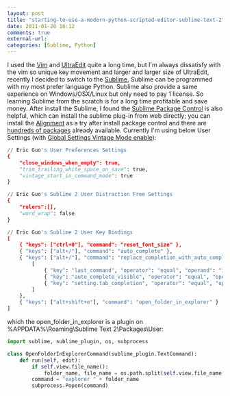 ```yaml
---
layout: post
title: "starting-to-use-a-modern-python-scripted-editor-sublime-text-2"
date: 2011-01-28 16:12
comments: true
external-url:
categories: [Sublime, Python]
---
```

I used the <a href="http://www.vim.org/" target="_blank">Vim</a> and <a href="http://www.ultraedit.com/" target="_blank">UltraEdit</a> quite a long time, but I'm always dissatisfy with the vim so unique key movement and larger and larger size of UltraEdit, recently I decided to switch to the <a href="http://www.sublimetext.com/" target="_blank">Sublime</a>, Sublime can be programmed with my most prefer language Python. Sublime also provide a same experience on Windows/OSX/Linux but only need to pay 1 license. So learning Sublime from the scratch is for a long time profitable and save money.<!--more--> After install the Sublime, I found the <a href="http://wbond.net/sublime_packages/package_control/installation" target="_blank">Sublime Package Control</a> is also helpful, which can install the sublime plug-in from web directly; you can install the <a href="http://wbond.net/sublime_packages/alignment" target="_blank">Alignment</a> as a try after install package control and there are <a href="http://wbond.net/sublime_packages/community" target="_blank">hundreds of packages</a> already available.  Currently I'm using below User Settings (with <a href="http://www.sublimetext.com/docs/2/vintage.html" target="_blank">Global Settings Vintage Mode enable</a>):

```python Preferences.sublime-settings
// Eric Guo's User Preferences Settings
{
	"close_windows_when_empty": true,
	"trim_trailing_white_space_on_save": true,
	"vintage_start_in_command_mode": true
}
```

```python Distraction Free.sublime-settings
// Eric Guo's Sublime 2 User Distraction Free Settings
{
	"rulers":[],
	"word_wrap": false
}
```

```python Default (Windows).sublime-keymap
// Eric Guo's Sublime 2 User Key Bindings
[
	{ "keys": ["ctrl+0"], "command": "reset_font_size" },
	{ "keys": ["alt+/"], "command": "auto_complete" },
	{ "keys": ["alt+/"], "command": "replace_completion_with_auto_complete", "context":
		[
			{ "key": "last_command", "operator": "equal", "operand": "insert_best_completion" },
			{ "key": "auto_complete_visible", "operator": "equal", "operand": false },
			{ "key": "setting.tab_completion", "operator": "equal", "operand": true }
		]
	},
	{ "keys": ["alt+shift+e"], "command": "open_folder_in_explorer" }
]
```
which the open_folder_in_explorer is a plugin on  %APPDATA%\Roaming\Sublime Text 2\Packages\User:

```python OpenFolderInExplorer.py
import sublime, sublime_plugin, os, subprocess

class OpenFolderInExplorerCommand(sublime_plugin.TextCommand):
    def run(self, edit):
        if self.view.file_name():
            folder_name, file_name = os.path.split(self.view.file_name())
        command = "explorer " + folder_name
        subprocess.Popen(command)
```